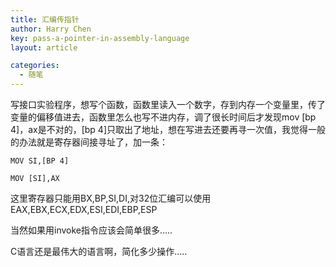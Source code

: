 ```yaml
---
title: 汇编传指针
author: Harry Chen
key: pass-a-pointer-in-assembly-language
layout: article

categories:
  - 随笔
---
```


  写接口实验程序，想写个函数，函数里读入一个数字，存到内存一个变量里，传了变量的偏移值进去，函数里怎么也写不进内存，调了很长时间后才发现mov [bp 4]，ax是不对的，[bp 4]只取出了地址，想在写进去还要再寻一次值，我觉得一般的办法就是寄存器间接寻址了，加一条：

	MOV SI,[BP 4]

	MOV [SI],AX

  这里寄存器只能用BX,BP,SI,DI,对32位汇编可以使用EAX,EBX,ECX,EDX,ESI,EDI,EBP,ESP

  当然如果用invoke指令应该会简单很多…..

  C语言还是最伟大的语言啊，简化多少操作…..
